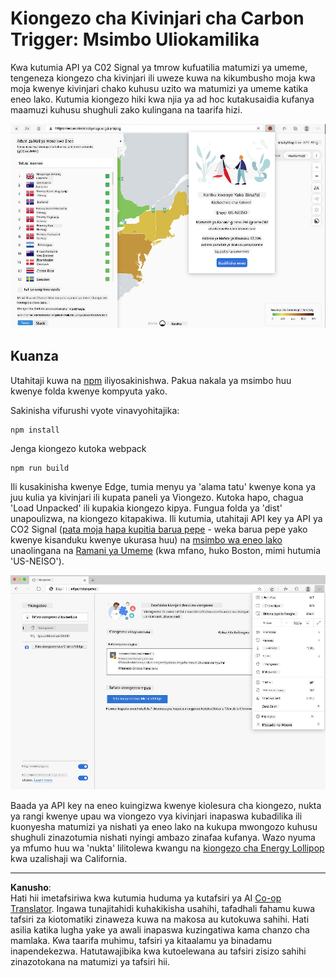 <!--
CO_OP_TRANSLATOR_METADATA:
{
  "original_hash": "fab4e6b4f0efcd587a9029d82991f597",
  "translation_date": "2025-08-28T03:45:28+00:00",
  "source_file": "5-browser-extension/solution/README.md",
  "language_code": "sw"
}
-->
# Kiongezo cha Kivinjari cha Carbon Trigger: Msimbo Uliokamilika

Kwa kutumia API ya C02 Signal ya tmrow kufuatilia matumizi ya umeme, tengeneza kiongezo cha kivinjari ili uweze kuwa na kikumbusho moja kwa moja kwenye kivinjari chako kuhusu uzito wa matumizi ya umeme katika eneo lako. Kutumia kiongezo hiki kwa njia ya ad hoc kutakusaidia kufanya maamuzi kuhusu shughuli zako kulingana na taarifa hizi.

![picha ya kiongezo](../../../../translated_images/extension-screenshot.0e7f5bfa110e92e3875e1bc9405edd45a3d2e02963e48900adb91926a62a5807.sw.png)

## Kuanza

Utahitaji kuwa na [npm](https://npmjs.com) iliyosakinishwa. Pakua nakala ya msimbo huu kwenye folda kwenye kompyuta yako.

Sakinisha vifurushi vyote vinavyohitajika:

```
npm install
```

Jenga kiongezo kutoka webpack

```
npm run build
```

Ili kusakinisha kwenye Edge, tumia menyu ya 'alama tatu' kwenye kona ya juu kulia ya kivinjari ili kupata paneli ya Viongezo. Kutoka hapo, chagua 'Load Unpacked' ili kupakia kiongezo kipya. Fungua folda ya 'dist' unapoulizwa, na kiongezo kitapakiwa. Ili kutumia, utahitaji API key ya API ya CO2 Signal ([pata moja hapa kupitia barua pepe](https://www.co2signal.com/) - weka barua pepe yako kwenye kisanduku kwenye ukurasa huu) na [msimbo wa eneo lako](http://api.electricitymap.org/v3/zones) unaolingana na [Ramani ya Umeme](https://www.electricitymap.org/map) (kwa mfano, huko Boston, mimi hutumia 'US-NEISO').

![kusakinisha](../../../../translated_images/install-on-edge.78634f02842c48283726c531998679a6f03a45556b2ee99d8ff231fe41446324.sw.png)

Baada ya API key na eneo kuingizwa kwenye kiolesura cha kiongezo, nukta ya rangi kwenye upau wa viongezo vya kivinjari inapaswa kubadilika ili kuonyesha matumizi ya nishati ya eneo lako na kukupa mwongozo kuhusu shughuli zinazotumia nishati nyingi ambazo zinafaa kufanya. Wazo nyuma ya mfumo huu wa 'nukta' lilitolewa kwangu na [kiongezo cha Energy Lollipop](https://energylollipop.com/) kwa uzalishaji wa California.

---

**Kanusho**:  
Hati hii imetafsiriwa kwa kutumia huduma ya kutafsiri ya AI [Co-op Translator](https://github.com/Azure/co-op-translator). Ingawa tunajitahidi kuhakikisha usahihi, tafadhali fahamu kuwa tafsiri za kiotomatiki zinaweza kuwa na makosa au kutokuwa sahihi. Hati asilia katika lugha yake ya awali inapaswa kuzingatiwa kama chanzo cha mamlaka. Kwa taarifa muhimu, tafsiri ya kitaalamu ya binadamu inapendekezwa. Hatutawajibika kwa kutoelewana au tafsiri zisizo sahihi zinazotokana na matumizi ya tafsiri hii.